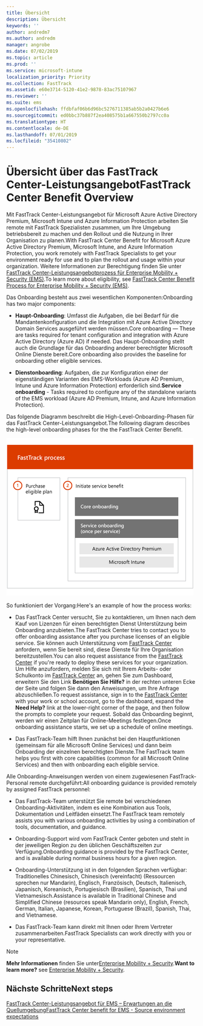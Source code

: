```yaml
---
title: Übersicht
description: Übersicht
keywords: ''
author: andredm7
ms.author: andredm
manager: angrobe
ms.date: 07/02/2019
ms.topic: article
ms.prod: ''
ms.service: microsoft-intune
localization_priority: Priority
ms.collection: FastTrack
ms.assetid: e60e3714-5120-41e2-9878-83ac75107967
ms.reviewer: ''
ms.suite: ems
ms.openlocfilehash: ffdbfaf06b6d96bc5276711385ab5b2a0427b6e6
ms.sourcegitcommit: ed0bbc37b887f2ea408575b1a667550b2797cc0a
ms.translationtype: HT
ms.contentlocale: de-DE
ms.lasthandoff: 07/01/2019
ms.locfileid: "35410802"
---
```

# <a name="fasttrack-center-benefit-overview"></a><span data-ttu-id="6c0c8-103">Übersicht über das FastTrack Center-Leistungsangebot</span><span class="sxs-lookup"><span data-stu-id="6c0c8-103">FastTrack Center Benefit Overview</span></span>

<span data-ttu-id="6c0c8-104">Mit FastTrack Center-Leistungsangebot für Microsoft Azure Active Directory Premium, Microsoft Intune und Azure Information Protection arbeiten Sie remote mit FastTrack Spezialisten zusammen, um Ihre Umgebung betriebsbereit zu machen und den Rollout und die Nutzung in Ihrer Organisation zu planen.</span><span class="sxs-lookup"><span data-stu-id="6c0c8-104">With FastTrack Center Benefit for Microsoft Azure Active Directory Premium, Microsoft Intune, and Azure Information Protection, you work remotely with FastTrack Specialists to get your environment ready for use and to plan the rollout and usage within your organization.</span></span> <span data-ttu-id="6c0c8-105">Weitere Informationen zur Berechtigung finden Sie unter [FastTrack Center-Leistungsangebotprozess für Enterprise Mobility + Security (EMS)](EMS-fasttrack-process.md).</span><span class="sxs-lookup"><span data-stu-id="6c0c8-105">To learn more about eligibility, see [FastTrack Center Benefit Process for Enterprise Mobility + Security (EMS)](EMS-fasttrack-process.md).</span></span>

<span data-ttu-id="6c0c8-106">Das Onboarding besteht aus zwei wesentlichen Komponenten:</span><span class="sxs-lookup"><span data-stu-id="6c0c8-106">Onboarding has two major components:</span></span>

-   <span data-ttu-id="6c0c8-107">**Haupt-Onboarding**: Umfasst die Aufgaben, die bei Bedarf für die Mandantenkonfiguration und die Integration mit Azure Active Directory Domain Services ausgeführt werden müssen.</span><span class="sxs-lookup"><span data-stu-id="6c0c8-107">Core onboarding — These are tasks required for tenant configuration and integration with Azure Active Directory (Azure AD) if needed.</span></span> <span data-ttu-id="6c0c8-108">Das Haupt-Onboarding stellt auch die Grundlage für das Onboarding anderer berechtigter Microsoft Online Dienste bereit.</span><span class="sxs-lookup"><span data-stu-id="6c0c8-108">Core onboarding also provides the baseline for onboarding other eligible services.</span></span>

-   <span data-ttu-id="6c0c8-109">**Dienstonboarding**: Aufgaben, die zur Konfiguration einer der eigenständigen Varianten des EMS-Workloads (Azure AD Premium, Intune und Azure Information Protection) erforderlich sind.</span><span class="sxs-lookup"><span data-stu-id="6c0c8-109">**Service onboarding** - Tasks required to configure any of the standalone variants of the EMS workload (Azure AD Premium, Intune, and Azure Information Protection).</span></span>

<span data-ttu-id="6c0c8-110">Das folgende Diagramm beschreibt die High-Level-Onboarding-Phasen für das FastTrack Center-Leistungsangebot.</span><span class="sxs-lookup"><span data-stu-id="6c0c8-110">The following diagram describes the high-level onboarding phases for the the FastTrack Center Benefit.</span></span>

![Die hochrangigen Onboarding-Phasen der Nutzung des FastTrack Center-Leistungsangebot.](./media/ft-onboarding-process.png)

<span data-ttu-id="6c0c8-112">So funktioniert der Vorgang:</span><span class="sxs-lookup"><span data-stu-id="6c0c8-112">Here's an example of how the process works:</span></span>

- <span data-ttu-id="6c0c8-113">Das FastTrack Center versucht, Sie zu kontaktieren, um Ihnen nach dem Kauf von Lizenzen für einen berechtigten Dienst Unterstützung beim Onboarding anzubieten.</span><span class="sxs-lookup"><span data-stu-id="6c0c8-113">The FastTrack Center tries to contact you to offer onboarding assistance after you purchase licenses of an eligible service.</span></span> <span data-ttu-id="6c0c8-114">Sie können auch Unterstützung vom [FastTrack Center](https://go.microsoft.com/fwlink/?linkid=780698) anfordern, wenn Sie bereit sind, diese Dienste für Ihre Organisation bereitzustellen.</span><span class="sxs-lookup"><span data-stu-id="6c0c8-114">You can also request assistance from the [FastTrack Center](https://go.microsoft.com/fwlink/?linkid=780698) if you're ready to deploy these services for your organization.</span></span> <span data-ttu-id="6c0c8-115">Um Hilfe anzufordern, melden Sie sich mit Ihrem Arbeits- oder Schulkonto im [FastTrack Center](https://go.microsoft.com/fwlink/?linkid=780698) an, gehen Sie zum Dashboard, erweitern Sie den Link **Benötigen Sie Hilfe?** in der rechten unteren Ecke der Seite und folgen Sie dann den Anweisungen, um Ihre Anfrage abzuschließen.</span><span class="sxs-lookup"><span data-stu-id="6c0c8-115">To request assistance, sign in to the [FastTrack Center](https://go.microsoft.com/fwlink/?linkid=780698) with your work or school account, go to the dashboard, expand the **Need Help?** link at the lower-right corner of the page, and then follow the prompts to complete your request.</span></span> <span data-ttu-id="6c0c8-116">Sobald das Onboarding beginnt, werden wir einen Zeitplan für Online-Meetings festlegen.</span><span class="sxs-lookup"><span data-stu-id="6c0c8-116">Once onboarding assistance starts, we set up a schedule of online meetings.</span></span>

-   <span data-ttu-id="6c0c8-117">Das FastTrack-Team hilft Ihnen zunächst bei den Hauptfunktionen (gemeinsam für alle Microsoft Online Services) und dann beim Onboarding der einzelnen berechtigten Dienste.</span><span class="sxs-lookup"><span data-stu-id="6c0c8-117">The FastTrack team helps you first with core capabilities (common for all Microsoft Online Services) and then with onboarding each eligible service.</span></span>

<span data-ttu-id="6c0c8-118">Alle Onboarding-Anweisungen werden von einem zugewiesenen FastTrack-Personal remote durchgeführt:</span><span class="sxs-lookup"><span data-stu-id="6c0c8-118">All onboarding guidance is provided remotely by assigned FastTrack personnel:</span></span>

-   <span data-ttu-id="6c0c8-119">Das FastTrack-Team unterstützt Sie remote bei verschiedenen Onboarding-Aktivitäten, indem es eine Kombination aus Tools, Dokumentation und Leitfäden einsetzt.</span><span class="sxs-lookup"><span data-stu-id="6c0c8-119">The FastTrack team remotely assists you with various onboarding activities by using a combination of tools, documentation, and guidance.</span></span>

-   <span data-ttu-id="6c0c8-120">Onboarding-Support wird vom FastTrack Center geboten und steht in der jeweiligen Region zu den üblichen Geschäftszeiten zur Verfügung.</span><span class="sxs-lookup"><span data-stu-id="6c0c8-120">Onboarding guidance is provided by the FastTrack Center, and is available during normal business hours for a given region.</span></span>

-   <span data-ttu-id="6c0c8-121">Onboarding-Unterstützung ist in den folgenden Sprachen verfügbar: Traditionelles Chinesisch, Chinesisch (vereinfacht) (Ressourcen sprechen nur Mandarin), Englisch, Französisch, Deutsch, Italienisch, Japanisch, Koreanisch, Portugiesisch (Brasilien), Spanisch, Thai und Vietnamesisch.</span><span class="sxs-lookup"><span data-stu-id="6c0c8-121">Assistance is available in Traditional Chinese and Simplified Chinese (resources speak Mandarin only), English, French, German, Italian, Japanese, Korean, Portuguese (Brazil), Spanish, Thai, and Vietnamese.</span></span>

-   <span data-ttu-id="6c0c8-122">Das FastTrack-Team kann direkt mit Ihnen oder Ihrem Vertreter zusammenarbeiten.</span><span class="sxs-lookup"><span data-stu-id="6c0c8-122">FastTrack Specialists can work directly with you or your representative.</span></span>

> [!NOTE]
> <span data-ttu-id="6c0c8-123">**Mehr Informationen** finden Sie unter[Enterprise Mobility + Security](https://www.microsoft.com/cloud-platform/enterprise-mobility).</span><span class="sxs-lookup"><span data-stu-id="6c0c8-123">**Want to learn more?** see [Enterprise Mobility + Security](https://www.microsoft.com/cloud-platform/enterprise-mobility).</span></span>

## <a name="next-steps"></a><span data-ttu-id="6c0c8-124">Nächste Schritte</span><span class="sxs-lookup"><span data-stu-id="6c0c8-124">Next steps</span></span>

[<span data-ttu-id="6c0c8-125">FastTrack Center-Leistungsangebot für EMS – Erwartungen an die Quellumgebung</span><span class="sxs-lookup"><span data-stu-id="6c0c8-125">FastTrack Center benefit for EMS - Source environment expectations</span></span>](EMS-source-environment-expectations.md)
